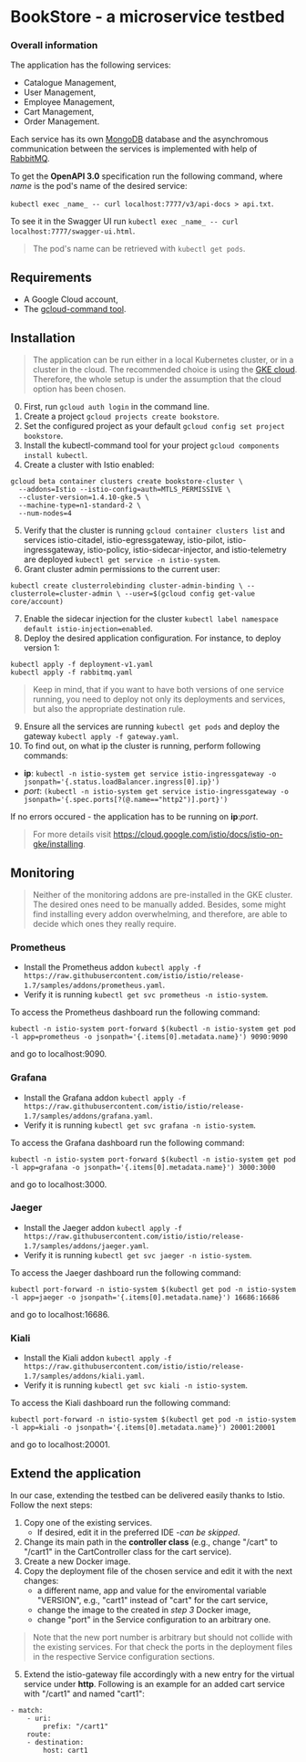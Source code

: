 # BookStore - a microservice testbed


### Overall information

The application has the following services:

* Catalogue Management,
* User Management,
* Employee Management,
* Cart Management,
* Order Management.

Each service has its own [MongoDB](https://www.mongodb.com/de) database and the asynchromous communication between the services is implemented with help of [RabbitMQ](https://www.rabbitmq.com/).

To get the **OpenAPI 3.0** specification run the following command, where _name_ is the pod's name of the desired service:

`kubectl exec _name_ -- curl localhost:7777/v3/api-docs > api.txt`.

To see it in the Swagger UI run `kubectl exec _name_ -- curl localhost:7777/swagger-ui.html`.

> The pod's name can be retrieved with `kubectl get pods`.

## Requirements

- A Google Cloud account,
- The [gcloud-command tool](https://cloud.google.com/sdk/docs/quickstart).

## Installation

> The application can be run either in a local Kubernetes cluster, or in a cluster in the cloud. The recommended choice is using the [GKE cloud](https://cloud.google.com/kubernetes-engine). Therefore, the whole setup is under the assumption that the cloud option has been chosen.

0. First, run `gcloud auth login` in the command line.
1. Create a project `gcloud projects create bookstore`.
2. Set the configured project as your default `gcloud config set project bookstore`.
3. Install the kubectl-command tool for your project `gcloud components install kubectl`.
4. Create a cluster with Istio enabled: 

  ```
  gcloud beta container clusters create bookstore-cluster \
    --addons=Istio --istio-config=auth=MTLS_PERMISSIVE \
    --cluster-version=1.4.10-gke.5 \
    --machine-type=n1-standard-2 \
    --num-nodes=4
  ```
5. Verify that the cluster is running `gcloud container clusters list` and services istio-citadel, istio-egressgateway, istio-pilot, istio-ingressgateway, istio-policy, istio-sidecar-injector, and istio-telemetry are deployed `kubectl get service -n istio-system`.
6. Grant cluster admin permissions to the current user:

`kubectl create clusterrolebinding cluster-admin-binding \
    --clusterrole=cluster-admin \
    --user=$(gcloud config get-value core/account)`
    
7. Enable the sidecar injection for the cluster `kubectl label namespace default istio-injection=enabled`.
8. Deploy the desired application configuration. For instance, to deploy version 1:

```
kubectl apply -f deployment-v1.yaml
kubectl apply -f rabbitmq.yaml
```

>Keep in mind, that if you want to have both versions of one service running, you need to deploy not only its deployments and services, but also the appropriate destination rule.

9. Ensure all the services are running `kubectl get pods` and deploy the gateway `kubectl apply -f gateway.yaml`.
10. To find out, on what ip the cluster is running, perform following commands: 

  - **ip**: `kubectl -n istio-system get service istio-ingressgateway -o jsonpath='{.status.loadBalancer.ingress[0].ip}')`
  - _port_: `(kubectl -n istio-system get service istio-ingressgateway -o jsonpath='{.spec.ports[?(@.name=="http2")].port}')`

If no errors occured - the application has to be running on **ip**:_port_.

 > For more details visit https://cloud.google.com/istio/docs/istio-on-gke/installing.

## Monitoring

> Neither of the monitoring addons are pre-installed in the GKE cluster. The desired ones need to be manually added. Besides, some might find installing every addon overwhelming, and therefore, are able to decide which ones they really require.

### Prometheus

* Install the Prometheus addon `kubectl apply -f https://raw.githubusercontent.com/istio/istio/release-1.7/samples/addons/prometheus.yaml`.
* Verify it is running `kubectl get svc prometheus -n istio-system`.

To access the Prometheus dashboard run the following command:

`kubectl -n istio-system port-forward $(kubectl -n istio-system get pod -l app=prometheus -o jsonpath='{.items[0].metadata.name}') 9090:9090`

and go to localhost:9090.

### Grafana

* Install the Grafana addon `kubectl apply -f https://raw.githubusercontent.com/istio/istio/release-1.7/samples/addons/grafana.yaml`.
* Verify it is running `kubectl get svc grafana -n istio-system`.


To access the Grafana dashboard run the following command:

`kubectl -n istio-system port-forward $(kubectl -n istio-system get pod -l app=grafana -o jsonpath='{.items[0].metadata.name}') 3000:3000`

and go to localhost:3000.

### Jaeger


* Install the Jaeger addon `kubectl apply -f https://raw.githubusercontent.com/istio/istio/release-1.7/samples/addons/jaeger.yaml`.
* Verify it is running `kubectl get svc jaeger -n istio-system`.


To access the Jaeger dashboard run the following command:

`kubectl port-forward -n istio-system $(kubectl get pod -n istio-system -l app=jaeger -o jsonpath='{.items[0].metadata.name}') 16686:16686`

and go to localhost:16686.

### Kiali


* Install the Kiali addon `kubectl apply -f https://raw.githubusercontent.com/istio/istio/release-1.7/samples/addons/kiali.yaml`.
* Verify it is running `kubectl get svc kiali -n istio-system`.


To access the Kiali dashboard run the following command:

`kubectl port-forward -n istio-system $(kubectl get pod -n istio-system -l app=kiali -o jsonpath='{.items[0].metadata.name}') 20001:20001`

and go to localhost:20001.


## Extend the application

In our case, extending the testbed can be delivered easily thanks to Istio. Follow the next steps:
1. Copy one of the existing services.
    - If desired, edit it in the preferred IDE -_can be skipped_.
2. Change its main path in the **controller class** (e.g., change "/cart" to "/cart1" in the CartController class for the cart service).
3. Create a new Docker image.
4. Copy the deployment file of the chosen service and edit it with the next changes:
    - a different name, app and value for the enviromental variable "VERSION", e.g., "cart1" instead of "cart" for the cart service,
    - change the image to the created in _step 3_ Docker image,
    - change "port" in the Service configuration to an arbitrary one.

> Note that the new port number is arbitrary but should not collide with the existing services. For that check the ports in the deployment files in the respective Service configuration sections.
  
5. Extend the istio-gateway file accordingly with a new entry for the virtual service under **http**. Following is an example for an added cart service with "/cart1" and named "cart1": 
```
- match:
    - uri:
        prefix: "/cart1"
    route:
    - destination:
        host: cart1
 ```  

       




  



